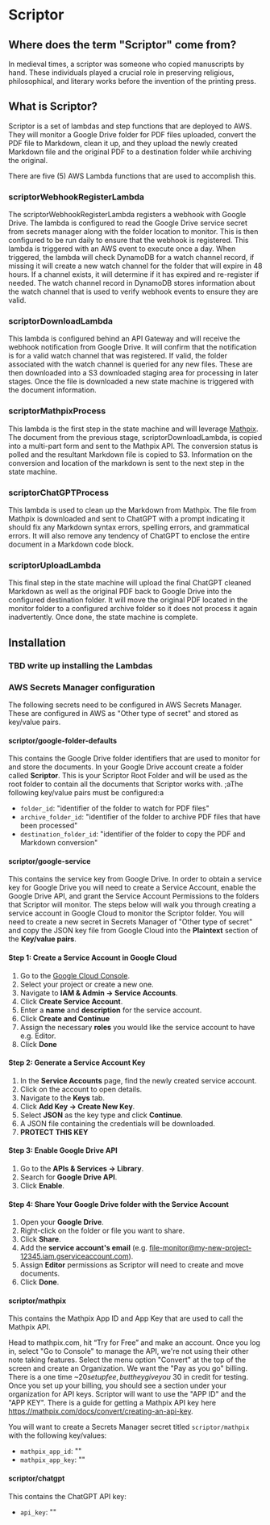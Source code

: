 # Scriptor

## Where does the term "Scriptor" come from?

In medieval times, a scriptor was someone who copied manuscripts by hand. These individuals played a crucial role in preserving religious, philosophical, and literary works before the invention of the printing press.

## What is Scriptor?

Scriptor is a set of lambdas and step functions that are deployed to AWS. They will monitor a Google Drive folder for PDF files uploaded, convert the PDF file to Markdown, clean it up, and they upload the newly created Markdown file and the original PDF to a destination folder while archiving the original.

There are five (5) AWS Lambda functions that are used to accomplish this.

### scriptorWebhookRegisterLambda

The scriptorWebhookRegisterLambda registers a webhook with Google Drive. The lambda is configured to read the Google Drive service secret from secrets manager along with the folder location to monitor. This is then configured to be run daily to ensure that the webhook is registered. This lambda is triggered with an AWS event to execute once a day. When triggered, the lambda will check DynamoDB for a watch channel record, if missing it will create a new watch channel for the folder that will expire in 48 hours. If a channel exists, it will determine if it has expired and re-register if needed. The watch channel record in DynamoDB stores information about the watch channel that is used to verify webhook events to ensure they are valid.

### scriptorDownloadLambda

This lambda is configured behind an API Gateway and will receive the webhook notification from Google Drive. It will confirm that the notification is for a valid watch channel that was registered. If valid, the folder associated with the watch channel is queried for any new files. These are then downloaded into a S3 downloaded staging area for processing in later stages. Once the file is downloaded a new state machine is triggered with the document information.

### scriptorMathpixProcess

This lambda is the first step in the state machine and will leverage [Mathpix](https://mathpix.com). The document from the previous stage, scriptorDownloadLambda, is copied into a multi-part form and sent to the Mathpix API. The conversion status is polled and the resultant Markdown file is copied to S3. Information on the conversion and location of the markdown is sent to the next step in the state machine.

### scriptorChatGPTProcess

This lambda is used to clean up the Markdown from Mathpix. The file from Mathpix is downloaded and sent to ChatGPT with a prompt indicating it should fix any Markdown syntax errors, spelling errors, and grammatical errors. It will also remove any tendency of ChatGPT to enclose the entire document in a Markdown code block.

### scriptorUploadLambda

This final step in the state machine will upload the final ChatGPT cleaned Markdown as well as the original PDF back to Google Drive into the configured destination folder. It will move the original PDF located in the monitor folder to a configured archive folder so it does not process it again inadvertently. Once done, the state machine is complete.

## Installation

### TBD write up installing the Lambdas

### AWS Secrets Manager configuration

The following secrets need to be configured in AWS Secrets Manager. These are configured in AWS as "Other type of secret" and stored as key/value pairs.

#### scriptor/google-folder-defaults

This contains the Google Drive folder identifiers that are used to monitor for and store the documents. In your Google Drive account create a folder called **Scriptor**. This is your Scriptor Root Folder and will be used as the root folder to contain all the documents that Scriptor works with. ;aThe following key/value pairs must be configured:a

- `folder_id`: "identifier of the folder to watch for PDF files"
- `archive_folder_id`: "identifier of the folder to archive PDF files that have been processed"
- `destination_folder_id`: "identifier of the folder to copy the PDF and Markdown conversion"

#### scriptor/google-service

This contains the service key from Google Drive. In order to obtain a service key for Google Drive you will need to create a Service Account, enable the Google Drive API, and grant the Service Account Permissions to the folders that Scriptor will monitor. The steps below will walk you through creating a service account in Google Cloud to monitor the Scriptor folder. You will need to create a new secret in Secrets Manager of "Other type of secret" and copy the JSON key file from Google Cloud into the **Plaintext** section of the **Key/value pairs**.

#### Step 1: Create a Service Account in Google Cloud

1. Go to the [Google Cloud Console](https://console.cloud.google.com).
2. Select your project or create a new one.
3. Navigate to **IAM & Admin → Service Accounts**.
4. Click **Create Service Account**.
5. Enter a **name** and **description** for the service account.
6. Click **Create and Continue**
7. Assign the necessary **roles** you would like the service account to have e.g. Editor.
8. Click **Done**

#### Step 2: Generate a Service Account Key

1. In the **Service Accounts** page, find the newly created service account.
2. Click on the account to open details.
3. Navigate to the **Keys** tab.
4. Click **Add Key → Create New Key**.
5. Select **JSON** as the key type and click **Continue**.
6. A JSON file containing the credentials will be downloaded.
7. **PROTECT THIS KEY**

#### Step 3: Enable Google Drive API

1. Go to the **APIs & Services → Library**.
2. Search for **Google Drive API**.
3. Click **Enable**.

#### Step 4: Share Your Google Drive folder with the Service Account

1. Open your **Google Drive**.
2. Right-click on the folder or file you want to share.
3. Click **Share**.
4. Add the **service account's email** (e.g. file-monitor@my-new-project-12345.iam.gserviceaccount.com).
5. Assign **Editor** permissions as Scriptor will need to create and move documents.
6. Click **Done**.

#### scriptor/mathpix

This contains the Mathpix App ID and App Key that are used to call the Mathpix API.

Head to mathpix.com, hit “Try for Free” and make an account. Once you log in, select "Go to Console" to manage the API, we're not using their other note taking features. Select the menu option "Convert" at the top of the screen and create an Organization. We want the "Pay as you go" billing. There is a one time ~$20 setup fee, but they give you ~$30 in credit for testing. Once you set up your billing, you should see a section under your organization for API keys. Scriptor will want to use the "APP ID" and the "APP KEY". There is a guide for getting a Mathpix API key here https://mathpix.com/docs/convert/creating-an-api-key.

You will want to create a Secrets Manager secret titled `scriptor/mathpix` with the following key/values:

- `mathpix_app_id`: "<Your APP ID from Mathix>"
- `mathpix_app_key`: "<Your APP KEY from Mathpix>"

#### scriptor/chatgpt

This contains the ChatGPT API key:

- `api_key`: "<API key from ChatGPT>"
